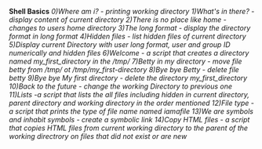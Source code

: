 **Shell Basics**
*0)Where am i? - printing working directory*
*1)What's in there? - display content of current directory*
*2)There is no place like home - changes to users home directory*
*3)The long format - display the directory format in long format*
*4)Hidden files - list hidden files of current directory*
*5)Display current Directory with user long format, user and group ID numerically and hidden files*
*6)Welcome - a script that creates a directory named my_first_directory in the /tmp/*
*7)Betty in my directory - move file betty from /tmp/ ot /tmp/my_first-directory*
*8)Bye bye Betty - delete file betty*
*9)Bye bye My first directory - delete the directory my_first_directory*
*10)Back to the future - change the working Directory to previous one*
*11)Lists -a script that lists the all files including hidden in current directory, parent directory and working directory in the order mentioned*
*12)File type - a script that prints the type of file name named iamafile*
*13)We are symbols and inhabit symbols - create a symbolic link*
*14)Copy HTML files - a script that copies HTML files from current working directory to the parent of the working directrory on files that did not exist or are new*
